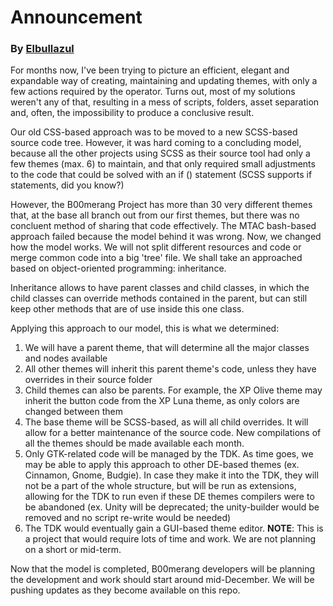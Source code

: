 # Announcement

### By  [Elbullazul](https://github.com/Elbullazul)

For months now, I've been trying to picture an efficient, elegant and expandable way of creating, maintaining and updating themes, with only a few actions required by the operator. Turns out, most of my solutions weren't any of that, resulting in a mess of scripts, folders, asset separation and, often, the impossibility to produce a conclusive result.

Our old CSS-based approach was to be moved to a new SCSS-based source code tree. However, it was hard coming to a concluding model, because all the other projects using SCSS as their source tool had only a few themes (max. 6) to maintain, and that only required small adjustments to the code that could be solved with an if () statement (SCSS supports if statements, did you know?)

However, the B00merang Project has more than 30 very different themes that, at the base all branch out from our first themes, but there was no concluent method of sharing that code effectively. The MTAC bash-based approach failed because the model behind it was wrong. Now, we changed how the model works. We will not split different resources and code or merge common code into a big 'tree' file. We shall take an approached based on object-oriented programming: inheritance.

Inheritance allows to have parent classes and child classes, in which the child classes can override methods contained in the parent, but can still keep other methods that are of use inside this one class. 

Applying this approach to our model, this is what we determined:

1) We will have a parent theme, that will determine all the major classes and nodes available
2) All other themes will inherit this parent theme's code, unless they have overrides in their source folder
3) Child themes can also be parents. For example, the XP Olive theme may inherit the button code from the XP Luna theme, as only colors are changed between them
4) The base theme will be SCSS-based, as will all child overrides. It will allow for a better maintenance of the source code. New compilations of all the themes should be made available each month.
5) Only GTK-related code will be managed by the TDK. As time goes, we may be able to apply this approach to other DE-based themes (ex. Cinnamon, Gnome, Budgie). In case they make it into the TDK, they will not be a part of the whole structure, but will be run as extensions, allowing for the TDK to run even if these DE themes compilers were to be abandoned (ex. Unity will be deprecated; the unity-builder would be removed and no script re-write would be needed)
6) The TDK would eventually gain a GUI-based theme editor. **NOTE**: This is a project that would require lots of time and work. We are not planning on a short or mid-term.

Now that the model is completed, B00merang developers will be planning the development and work should start around mid-December. We will be pushing updates as they become available on this repo.
